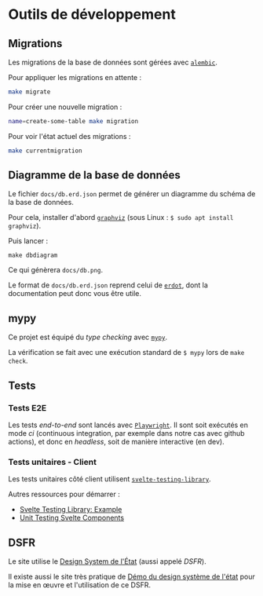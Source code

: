 # Outils de développement

## Migrations

Les migrations de la base de données sont gérées avec [`alembic`](https://alembic.sqlalchemy.org/en/latest/).

Pour appliquer les migrations en attente :

```bash
make migrate
```

Pour créer une nouvelle migration :

```bash
name=create-some-table make migration
```

Pour voir l'état actuel des migrations :

```bash
make currentmigration
```

## Diagramme de la base de données

Le fichier `docs/db.erd.json` permet de générer un diagramme du schéma de la base de données.

Pour cela, installer d'abord [`graphviz`](https://graphviz.org/download/) (sous Linux : `$ sudo apt install graphviz`).

Puis lancer :

```
make dbdiagram
```

Ce qui génèrera `docs/db.png`.

Le format de `docs/db.erd.json` reprend celui de [`erdot`](https://github.com/ehne/ERDot), dont la documentation peut donc vous être utile.

## mypy

Ce projet est équipé du _type checking_ avec [`mypy`](https://mypy.readthedocs.io).

La vérification se fait avec une exécution standard de `$ mypy` lors de `make check`.

## Tests

### Tests E2E

Les tests _end-to-end_ sont lancés avec [`Playwright`](https://playwright.dev/).
Il sont soit exécutés en mode _ci_ (continuous integration, par exemple dans
notre cas avec github actions), et donc en _headless_, soit de manière
interactive (en dev).

### Tests unitaires - Client

Les tests unitaires côté client utilisent [`svelte-testing-library`](https://github.com/testing-library/svelte-testing-library).

Autres ressources pour démarrer :

- [Svelte Testing Library: Example](https://testing-library.com/docs/svelte-testing-library/example)
- [Unit Testing Svelte Components](https://sveltesociety.dev/recipes/testing-and-debugging/unit-testing-svelte-component/)

## DSFR

Le site utilise le [Design System de
l'État](https://gouvfr.atlassian.net/wiki/spaces/DB/overview) (aussi appelé
*DSFR*).

Il existe aussi le site très pratique de [Démo du design système
de l'état](https://template.incubateur.net/) pour la mise en œuvre et
l'utilisation de ce DSFR.
